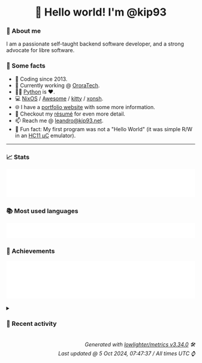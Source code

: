 <!-- README template, populated using this action:
     https://github.com/kip93/kip93/blob/main/.github/workflows/readme.yml. -->

<h1 align="center">👋 Hello world! I'm @kip93</h1> <!-- LOGIN => username -->

### 👤 About me

I am a passionate self-taught backend software developer, and a strong advocate for libre software.


### 💬 Some facts

* 📅 Coding since 2013.
* 💼 Currently working @ [OroraTech](https://ororatech.com/).
* 👨‍💻 [Python](https://github.com/search?q=user%3Akip93&l=python) is ❤️. <!-- LOGIN => username -->
* 💻 [NixOS](https://github.com/NixOS/) /
     [Awesome](https://github.com/awesomeWM/) /
     [kitty](https://github.com/kovidgoyal/kitty/) /
     [xonsh](https://github.com/xonsh/).
* 🌐 I have a [portfolio website](https://kip93.net/) with some more information.
* 📝 Checkout my [résumé](https://kip93.net/resume/) for even more detail.
* 📫 Reach me @ [leandro@kip93.net](mailto:leandro@kip93.net).
* 🎲 Fun fact: My first program was not a "Hello World" (it was simple R/W in an [HC11 µC](https://en.wikipedia.org/wiki/68HC11) emulator).


-----------------------------------------------------------------------------------------------------------------------


### 📈 Stats

![](./stats.svg)


### 📚 Most used languages <!-- by percentage, in decreasing order -->

![](./languages.svg)


### 🏅 Achievements

![](./achievements.svg)


<details> <!-- Last activity -->
<!-- Almost verbatim copy of https://github.com/lowlighter/metrics/blob/latest/source/templates/markdown/partials/activity.ejs, but restructured to be foldable. -->
<summary><h3>📰 Recent activity</h3></summary>

* 🌟 Starred [pixelfed/pixelfed](https://github.com/pixelfed/pixelfed)
  * *On 2 Oct 2024, 21:22:36*
* ➡️ Pushed 10000 commits in [OroraTech/nixpkgs](https://github.com/OroraTech/nixpkgs) on branch `master`
  * [#b040cbe](https://github.com/OroraTech/nixpkgs/commit/b040cbe) qq: 3.2.12-2024.9.2 -&gt; 3.2.12-2024.9.27 (#345041)
  * [#373008c](https://github.com/OroraTech/nixpkgs/commit/373008c) nixd: 2.3.2 -&gt; 2.4.0
  * [#139ce71](https://github.com/OroraTech/nixpkgs/commit/139ce71) python312Packages.mypy-boto3-sesv2: 1.35.0 -&gt; 1.35.29
  * [#c2f25ba](https://github.com/OroraTech/nixpkgs/commit/c2f25ba) python312Packages.mypy-boto3-securityhub: 1.35.16 -&gt; 1.35.29
  * [#cf6e6a5](https://github.com/OroraTech/nixpkgs/commit/cf6e6a5) python312Packages.mypy-boto3-sagemaker: 1.35.26 -&gt; 1.35.28
  * [#c135897](https://github.com/OroraTech/nixpkgs/commit/c135897) python312Packages.mypy-boto3-rds-data: 1.35.0 -&gt; 1.35.28
  * [#d19a060](https://github.com/OroraTech/nixpkgs/commit/d19a060) python312Packages.mypy-boto3-quicksight: 1.35.23 -&gt; 1.35.29
  * [#44066a3](https://github.com/OroraTech/nixpkgs/commit/44066a3) python312Packages.mypy-boto3-organizations: 1.35.20 -&gt; 1.35.28
  * [#26c47c2](https://github.com/OroraTech/nixpkgs/commit/26c47c2) phraze: 0.3.14 -&gt; 0.3.15
  * [#7ca1657](https://github.com/OroraTech/nixpkgs/commit/7ca1657) android-studio: 2024.1.2.12 -&gt; 2024.1.2.13
  * [#b46e7ab](https://github.com/OroraTech/nixpkgs/commit/b46e7ab) androidStudioPackages.canary: 2024.2.2.2 -&gt; 2024.2.2.4
  * [#028b7d2](https://github.com/OroraTech/nixpkgs/commit/028b7d2) growpart: shellcheck fixes (#340490)
  * [#076f2f6](https://github.com/OroraTech/nixpkgs/commit/076f2f6) sshd: fix shellcheck warnings in prestart script (#340484)
  * [#4f06ecd](https://github.com/OroraTech/nixpkgs/commit/4f06ecd) systemd/initrd: fix shellcheck issues (#340486)
  * [#7b4bba9](https://github.com/OroraTech/nixpkgs/commit/7b4bba9) bartender: 5.1.5 -&gt; 5.1.8
  * [#f7d490f](https://github.com/OroraTech/nixpkgs/commit/f7d490f) raspberrypi-eeprom: 2024.09.10-2712 -&gt; 2024.09.23-2712 (#345006)
  * [#2e10fbb](https://github.com/OroraTech/nixpkgs/commit/2e10fbb) nodemon: 3.1.4 -&gt; 3.1.7
  * [#b7d7bc3](https://github.com/OroraTech/nixpkgs/commit/b7d7bc3) qq: 3.2.12-2024.9.2 -&gt; 3.2.12-2024.9.27
  * [#8291466](https://github.com/OroraTech/nixpkgs/commit/8291466) python312Packages.mypy-boto3-lambda: 1.35.23 -&gt; 1.35.28
  * [#08b4a24](https://github.com/OroraTech/nixpkgs/commit/08b4a24) python312Packages.tencentcloud-sdk-python: 3.0.1240 -&gt; 3.0.1241

Diff: https://github.com/TencentCloud/tencentcloud-sdk-python/compare/refs/tags/3.0.1240...3.0.1241

Changelog: https://github.com/TencentCloud/tencentcloud-sdk-python/blob/3.0.1241/CHANGELOG.md
  * *On 1 Oct 2024, 17:29:09*
* 🌟 Starred [numtide/nixos-facter](https://github.com/numtide/nixos-facter)
  * *On 19 Sept 2024, 17:16:43*
* 🌟 Starred [openKolibri/halo-90](https://github.com/openKolibri/halo-90)
  * *On 11 Sept 2024, 18:15:21*
</details>


<h6 align="right"><em>
    Generated with <a href="https://github.com/lowlighter/metrics/tree/latest/">lowlighter/metrics v3.34.0</a> 🛠️<br> <!-- VERSION => MAJOR.minor.patch -->
    Last updated @ 5 Oct 2024, 07:47:37 / All times UTC ⌚ <!-- meta.generated => DD/MM/YYYY, hh:mm -->
</em></h6>
